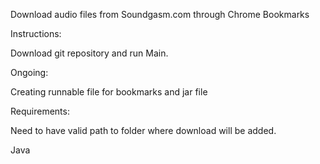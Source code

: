Download audio files from Soundgasm.com through Chrome Bookmarks

Instructions:

Download git repository and run Main.

Ongoing:

Creating runnable file for bookmarks and jar file

Requirements:

Need to have valid path to folder where download will be added.

Java
